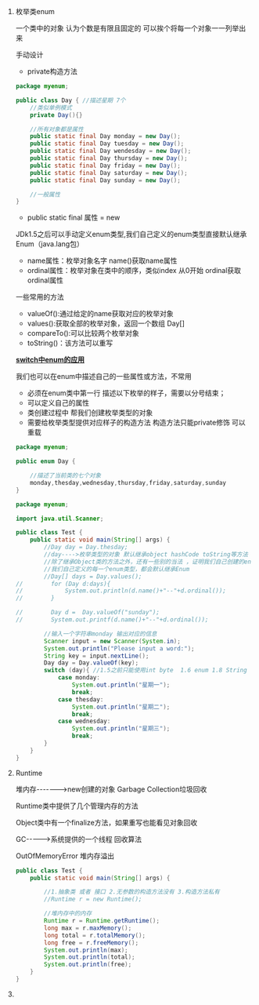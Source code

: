 1. 枚举类enum

   一个类中的对象 认为个数是有限且固定的 可以挨个将每一个对象一一列举出来

   手动设计

   - private构造方法

   ```java
   package myenum;
   
   public class Day { //描述星期 7个
       //类似单例模式
       private Day(){}
   
       //所有对象都是属性
       public static final Day monday = new Day();
       public static final Day tuesday = new Day();
       public static final Day wendesday = new Day();
       public static final Day thursday = new Day();
       public static final Day friday = new Day();
       public static final Day saturday = new Day();
       public static final Day sunday = new Day();
   
       //一般属性
   }
   ```

   - public static final 属性 = new

   JDk1.5之后可以手动定义enum类型,我们自己定义的enum类型直接默认继承Enum（java.lang包）

   - name属性：枚举对象名字 name()获取name属性
   - ordinal属性：枚举对象在类中的顺序，类似index 从0开始 ordinal获取ordinal属性

   一些常用的方法

   - valueOf():通过给定的name获取对应的枚举对象
   - values():获取全部的枚举对象，返回一个数组 Day[]
   - compareTo():可以比较两个枚举对象
   - toString()：该方法可以重写

   <u>**switch中enum的应用**</u>

   我们也可以在enum中描述自己的一些属性或方法，不常用

   - 必须在enum类中第一行 描述以下枚举的样子，需要以分号结束；
   - 可以定义自己的属性
   - 类创建过程中 帮我们创建枚举类型的对象
   - 需要给枚举类型提供对应样子的构造方法 构造方法只能private修饰  可以重载

   ```java
   package myenum;
   
   public enum Day {
   
       //描述了当前类的七个对象
       monday,thesday,wednesday,thursday,friday,saturday,sunday
   }
   
   ```

   ```java
   package myenum;
   
   import java.util.Scanner;
   
   public class Test {
       public static void main(String[] args) {
           //Day day = Day.thesday;
           //day---->枚举类型的对象 默认继承object hashCode toString等方法
           //除了继承Object类的方法之外，还有一些别的当法 ，证明我们自己创建的enum类型默认继承了Enum类
           //我们自己定义的每一个enum类型，都会默认继承Enum
           //Day[] days = Day.values();
   //        for (Day d:days){
   //            System.out.println(d.name()+"--"+d.ordinal());
   //        }
   
   //        Day d =  Day.valueOf("sunday");
   //        System.out.printf(d.name()+"--"+d.ordinal());
   
           //输入一个字符串monday 输出对应的信息
           Scanner input = new Scanner(System.in);
           System.out.println("Please input a word:");
           String key = input.nextLine();
           Day day = Day.valueOf(key);
           switch (day){ //1.5之前只能使用int byte  1.6 enum 1.8 String
               case monday:
                   System.out.println("星期一");
                   break;
               case thesday:
                   System.out.println("星期二");
                   break;
               case wednesday:
                   System.out.println("星期三");
                   break;
           }
       }
   }
   ```

   

2. Runtime

   堆内存------->new创建的对象 Garbage Collection垃圾回收

   Runtime类中提供了几个管理内存的方法

   Object类中有一个finalize方法，如果重写也能看见对象回收

   GC----->系统提供的一个线程 回收算法

   OutOfMemoryError 堆内存溢出

   ```java
   public class Test {
       public static void main(String[] args) {
   
           //1.抽象类 或者 接口 2.无参数的构造方法没有 3.构造方法私有
           //Runtime r = new Runtime();
   
           //堆内存中的内存
           Runtime r = Runtime.getRuntime();
           long max = r.maxMemory();
           long total = r.totalMemory();
           long free = r.freeMemory();
           System.out.println(max);
           System.out.println(total);
           System.out.println(free);
       }
   }
   ```

   

3. 